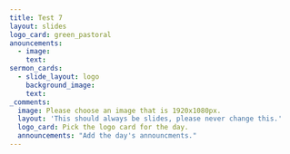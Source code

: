 ```yaml
---
title: Test 7
layout: slides
logo_card: green_pastoral
anouncements:
  - image:
    text:
sermon_cards:
  - slide_layout: logo
    background_image:
    text:
_comments:
  image: Please choose an image that is 1920x1080px.
  layout: 'This should always be slides, please never change this.'
  logo_card: Pick the logo card for the day.
  announcements: "Add the day's announcments."
---
```


